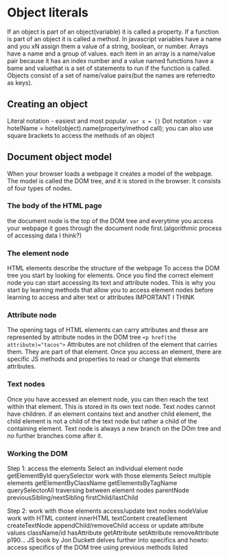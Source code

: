 # Object literals

If an object is part of an object(variable) it is called a property.
If a function is part of an object it is called a method.
  In javascript variables have a name and you xN assign them a value of a string, boolean, or number.
  Arrays have a name and a group of values. each item in an array is a name/value pair because it has an index number and a value
  named functions have a bame and valuethat is a set of statements to run if the function is called.
  Objects consist of a set of name/value pairs(but the names are referredto as keys).

## Creating an object

Literal notation - easiest and most popular. `var x = {}`
Dot notation - var hotelName = hotel(object).name(property/method call);
  you can also use square brackets to access the methods of an object

## Document object model

When your browser loads a webpage it creates a model of the webpage. The model is called the DOM tree, and it is stored in the browser. It consists of four types of nodes.

### The body of the HTML page

the document node is the top of the DOM tree and everytime you access your webpage it goes through the document node first.(algorithmic process of accessing data I think?)

### The element node

HTML elements describe the structure of the webpage
To access the DOM tree you start by looking for elements.
Once you find the correct element node you can start accessing its text and attribute nodes.
This is why you start by learning methods that allow you to access element nodes before learning to access and alter text or attributes IMPORTANT I THINK

### Attribute node

The opening tags of HTML elements can carry attributes and these are represented by attribute nodes in the DOM tree `<p href(the attribute)="tacos">`
Attributes are not children of the element that carries them. They are part of that element. Once you access an element, there are specific JS methods and properties to read or change that elements attributes.

### Text nodes

Once you have accessed an element node, you can then reach the text within that element. This is stored in its own text node.
Text nodes cannot have children. if an element contains text and another child element, the child element is not a child of the text node but rather a child of the containing element. Text node is always a new branch on the DOm tree and no further branches come after it.

### Working the DOM

Step 1:
access the elements
  Select an individual element node
    getElementById
    querySelector
work with those elements
  Select multiple elements
    getElementByClassName
    getElementsByTagName
    querySelectorAll
traversing between element nodes
  parentNode
  previousSibling/nextSibling
  firstChild/lastChild

Step 2:
work with those elements
  access/update text nodes
    nodeValue
  work with HTML content
    innerHTML
    textContent
    createElement
    createTextNode
    appendChild/removeChild
  access or update attribute values
  className/id
  hasAttribute
  getAttribute
  setAttribute
  removeAttribute
p190... JS book by Jon Duckett delves further into specifics and howto: access specifics of the DOM tree using previous methods listed
